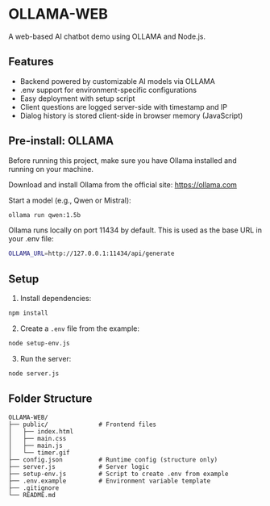 # OLLAMA-WEB

A web-based AI chatbot demo using OLLAMA and Node.js.

## Features

- Backend powered by customizable AI models via OLLAMA
- .env support for environment-specific configurations
- Easy deployment with setup script
- Client questions are logged server-side with timestamp and IP
- Dialog history is stored client-side in browser memory (JavaScript)

## Pre-install: OLLAMA

Before running this project, make sure you have Ollama installed and running on your machine.

Download and install Ollama from the official site: https://ollama.com

Start a model (e.g., Qwen or Mistral):
```bash
ollama run qwen:1.5b
```

Ollama runs locally on port 11434 by default. This is used as the base URL in your .env file:
```bash
OLLAMA_URL=http://127.0.0.1:11434/api/generate
```

## Setup

1. Install dependencies:

```bash
npm install
```

2. Create a `.env` file from the example:

```bash
node setup-env.js
```

3. Run the server:

```bash
node server.js
```

## Folder Structure

```
OLLAMA-WEB/
├── public/              # Frontend files
│   ├── index.html
│   ├── main.css
│   ├── main.js
│   └── timer.gif
├── config.json          # Runtime config (structure only)
├── server.js            # Server logic
├── setup-env.js         # Script to create .env from example
├── .env.example         # Environment variable template
├── .gitignore
└── README.md
```
